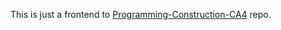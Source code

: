 This is just a frontend to [Programming-Construction-CA4](https://github.com/charindithjaindu/Programming-Construction-CA4) repo.